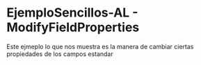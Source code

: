 # EjemploSencillos-AL - ModifyFieldProperties
Este ejmeplo lo que nos muestra es la manera de cambiar ciertas propiedades de los campos estandar